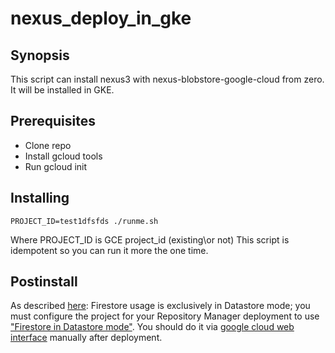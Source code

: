 # nexus_deploy_in_gke

Synopsis
----------

This script can install nexus3 with nexus-blobstore-google-cloud from zero. It will be installed in GKE.

Prerequisites
----------

- Clone repo
- Install gcloud tools
- Run gcloud init

Installing
----------
```
PROJECT_ID=test1dfsfds ./runme.sh
```
Where PROJECT_ID is GCE project_id (existing\or not)
This script is idempotent so you can run it more the one time.

Postinstall
----------
 As described [here](https://github.com/sonatype-nexus-community/nexus-blobstore-google-cloud):
Firestore usage is exclusively in Datastore mode; you must configure the project for your Repository Manager deployment
to use ["Firestore in Datastore mode"](https://cloud.google.com/firestore/docs/firestore-or-datastore). You should do it via [google cloud web interface](https://console.cloud.google.com/firestore) manually after deployment.
